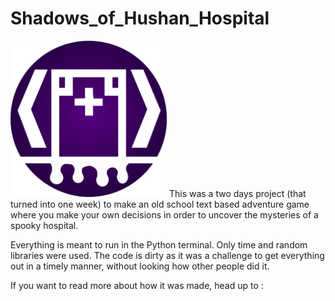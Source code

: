 # Shadows_of_Hushan_Hospital

<img src="https://github.com/PuddingNight/Shadows_of_Hushan_Hospital/blob/master/hospital2.png" width="250" height="250">
This was a two days project (that turned into one week) to make an old school text based adventure game where you make your own decisions in order to uncover the mysteries of a spooky hospital.

Everything is meant to run in the Python terminal. Only time and random libraries were used. The code is dirty as it was a challenge to get everything out in a timely manner, without looking how other people did it.

If you want to read more about how it was made, head up to :
